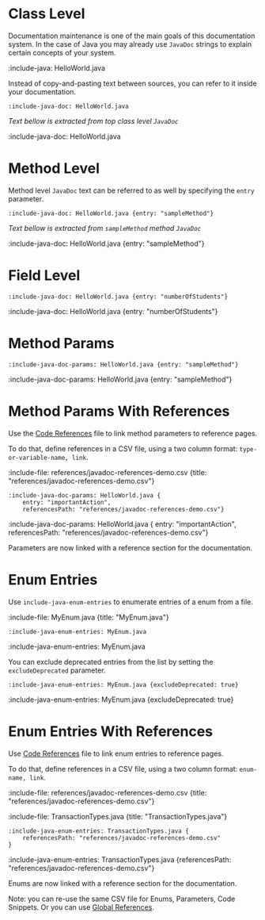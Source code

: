 # Class Level

Documentation maintenance is one of the main goals of this documentation system. 
In the case of Java you may already use `JavaDoc` strings to explain certain concepts of your system.

:include-java: HelloWorld.java

Instead of copy-and-pasting text between sources, you can refer to it inside your documentation.

    :include-java-doc: HelloWorld.java
    
*Text bellow is extracted from top class level `JavaDoc`*

:include-java-doc: HelloWorld.java

# Method Level

Method level `JavaDoc` text can be referred to as well by specifying the `entry` parameter.
    
    :include-java-doc: HelloWorld.java {entry: "sampleMethod"}
    
*Text bellow is extracted from `sampleMethod` method `JavaDoc`*

:include-java-doc: HelloWorld.java {entry: "sampleMethod"}

# Field Level
    
    :include-java-doc: HelloWorld.java {entry: "numberOfStudents"}
    
:include-java-doc: HelloWorld.java {entry: "numberOfStudents"}

# Method Params

    :include-java-doc-params: HelloWorld.java {entry: "sampleMethod"}

:include-java-doc-params: HelloWorld.java {entry: "sampleMethod"}

# Method Params With References

Use the [Code References](snippets/code-references) file to link method parameters to reference pages.
  
To do that, define references in a CSV file, using a two column format: `type-or-variable-name, link`.

:include-file: references/javadoc-references-demo.csv {title: "references/javadoc-references-demo.csv"}

    :include-java-doc-params: HelloWorld.java {
        entry: "importantAction", 
        referencesPath: "references/javadoc-references-demo.csv"}

:include-java-doc-params: HelloWorld.java {
    entry: "importantAction", 
    referencesPath: "references/javadoc-references-demo.csv"}

Parameters are now linked with a reference section for the documentation. 

# Enum Entries

Use `include-java-enum-entries` to enumerate entries of a enum from a file.

:include-file: MyEnum.java {title: "MyEnum.java"}

    :include-java-enum-entries: MyEnum.java
    
:include-java-enum-entries: MyEnum.java

You can exclude deprecated entries from the list by setting the `excludeDeprecated` parameter.
 
    :include-java-enum-entries: MyEnum.java {excludeDeprecated: true}

:include-java-enum-entries: MyEnum.java {excludeDeprecated: true}

# Enum Entries With References

Use [Code References](snippets/code-references) file to link enum entries to reference pages.

To do that, define references in a CSV file, using a two column format: `enum-name, link`.

:include-file: references/javadoc-references-demo.csv {title: "references/javadoc-references-demo.csv"}

:include-file: TransactionTypes.java {title: "TransactionTypes.java"}

    :include-java-enum-entries: TransactionTypes.java {
        referencesPath: "references/javadoc-references-demo.csv"
    }
    
:include-java-enum-entries: TransactionTypes.java {referencesPath: "references/javadoc-references-demo.csv"}

Enums are now linked with a reference section for the documentation. 

Note: you can re-use the same CSV file for Enums, Parameters, Code Snippets. Or you can use
[Global References](snippets/code-references#global-references).

